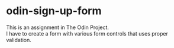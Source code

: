 # odin-sign-up-form

This is an assignment in The Odin Project.\
I have to create a form with various form controls that uses proper validation.